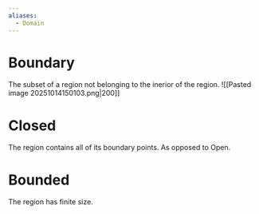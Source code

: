 ```yaml
---
aliases:
  - Domain
---
```

# Boundary
The subset of a region not belonging to the inerior of the region.
![[Pasted image 20251014150103.png|200]]
# Closed
The region contains all of its boundary points.
As opposed to Open.
# Bounded
The region has finite size.